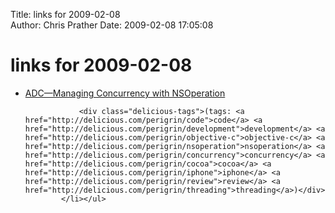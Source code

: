 Title: links for 2009-02-08  
Author: Chris Prather
Date: 2009-02-08 17:05:08

# links for 2009-02-08
<ul class="delicious"><li>
                <div class="delicious-link"><a href="http://developer.apple.com/mac/articles/cocoa/managingconcurrency.html">ADC—Managing Concurrency with NSOperation</a></div>
                
                <div class="delicious-tags">(tags: <a href="http://delicious.com/perigrin/code">code</a> <a href="http://delicious.com/perigrin/development">development</a> <a href="http://delicious.com/perigrin/objective-c">objective-c</a> <a href="http://delicious.com/perigrin/nsoperation">nsoperation</a> <a href="http://delicious.com/perigrin/concurrency">concurrency</a> <a href="http://delicious.com/perigrin/cocoa">cocoa</a> <a href="http://delicious.com/perigrin/iphone">iphone</a> <a href="http://delicious.com/perigrin/review">review</a> <a href="http://delicious.com/perigrin/threading">threading</a>)</div>
            </li></ul>
